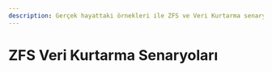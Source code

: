 ```yaml
---
description: Gerçek hayattaki örnekleri ile ZFS ve Veri Kurtarma senaryoları.
---
```


# ZFS Veri Kurtarma Senaryoları

